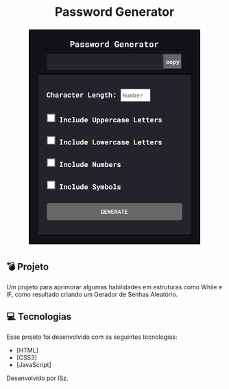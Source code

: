 <h1 align="center">Password Generator</h1>

<p align="center">
  <img alt="Password Generator" src="public/PasswordGenerator.png">
</p>

## 💣 Projeto

Um projeto para aprimorar algumas habilidades em estruturas como While e IF, como resultado criando um Gerador de Senhas Aleatório.

## 💻 Tecnologias

Esse projeto foi desenvolvido com as seguintes tecnologias:

- [HTML]
- [CSS3]
- [JavaScript]

Desenvolvido por iSz.
